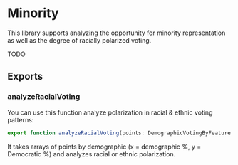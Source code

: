 # Minority

This library supports analyzing the opportunity for minority representation 
as well as the degree of racially polarized voting.

TODO

## Exports

### analyzeRacialVoting

You can use this function analyze polarization in racial &amp; ethnic voting patterns:

``` TypeScript
export function analyzeRacialVoting(points: DemographicVotingByFeature | undefined, districtID: number, groups: MinorityFilter): RPVAnalysis | undefined;
``` 

It takes arrays of points by demographic (x = demographic %, y = Democratic %) and
analyzes racial or ethnic polarization.

